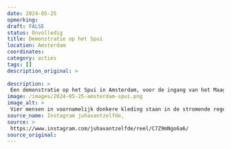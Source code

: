 ```yaml
---
date: 2024-05-25
opmerking: 
draft: FALSE
status: Onvolledig
title: Demonstratie op het Spui
location: Amsterdam
coordinates: 
category: acties
tags: []
description_original: > 
 
description: > 
 Een demonstratie op het Spui in Amsterdam, voor de ingang van het Maagdenhuis. In de regen worden er toespraken gehouden en leuzen geroepen. Dan vertrekt de groep in een mars.
image: /images/2024-05-25-amsterdam-spui.png
image_alt: > 
 Vier mensen in voornamelijk donkere kleding staan in de stromende regen op de kinderkoppenstraat voor een fietsstalplaats, voor een historisch bakstenen gebouw met hoge boogramen. Aan de linkerzijde staan twee personen onder een zwarte paraplu: één met een megafoon en een apparaat in de hand, de ander houdt een leeg wit blad en de paraplu vast. De andere twee personen houden een zwarte banner vast met daarop in rode, witte en groene letters de tekst (in het Engels) 'Bevrijd Palestina', samen met een geroteerde Palestijnse vlag. 
source_name: Instagram juhavantzelfde, 
source: > 
 https://www.instagram.com/juhavantzelfde/reel/C7Z9mNgo6a6/
source_original: 
---
```

